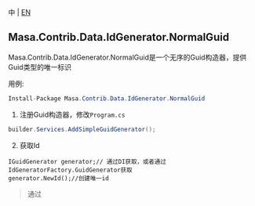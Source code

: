 ﻿中 | [EN](README.md)

## Masa.Contrib.Data.IdGenerator.NormalGuid

Masa.Contrib.Data.IdGenerator.NormalGuid是一个无序的Guid构造器，提供Guid类型的唯一标识

用例:

```c#
Install-Package Masa.Contrib.Data.IdGenerator.NormalGuid
```

1. 注册Guid构造器，修改`Program.cs`

``` C#
builder.Services.AddSimpleGuidGenerator();
```

2. 获取Id

```
IGuidGenerator generator;// 通过DI获取，或者通过IdGeneratorFactory.GuidGenerator获取
generator.NewId();//创建唯一id
```

> 通过